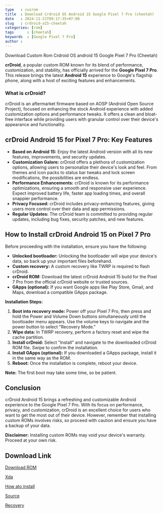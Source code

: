 ```yaml
---
type   : cusrom
title  : Download Crdroid OS Android 15 Google Pixel 7 Pro (cheetah)
date   : 2024-11-21T09:17:35+07:00
slug   : crdroid-a15-cheetah
categories: [rom]
tags      : [cheetah]
keywords  : [Google Pixel 7 Pro]
author : 
---
```


Download Custom Rom Crdroid OS android 15 Google Pixel 7 Pro (Cheetah)

**crDroid**, a popular custom ROM known for its blend of performance, customization, and stability, has officially arrived for the **Google Pixel 7 Pro**. This release brings the latest **Android 15** experience to Google's flagship phone, along with a host of exciting features and enhancements.

### What is crDroid?

crDroid is an aftermarket firmware based on AOSP (Android Open Source Project), focused on enhancing the stock Android experience with added customization options and performance tweaks. It offers a clean and bloat-free interface while providing users with granular control over their device's appearance and functionality.

## crDroid Android 15 for Pixel 7 Pro: Key Features

* **Based on Android 15:** Enjoy the latest Android version with all its new features, improvements, and security updates.
* **Customization Galore:** crDroid offers a plethora of customization options, allowing users to personalize their device's look and feel. From themes and icon packs to status bar tweaks and lock screen modifications, the possibilities are endless.
* **Performance Enhancements:** crDroid is known for its performance optimizations, ensuring a smooth and responsive user experience. Expect improved battery life, faster app loading times, and overall snappier performance.
* **Privacy Focused:** crDroid includes privacy-enhancing features, giving users more control over their data and app permissions.
* **Regular Updates:** The crDroid team is committed to providing regular updates, including bug fixes, security patches, and new features.

## How to Install crDroid Android 15 on Pixel 7 Pro

Before proceeding with the installation, ensure you have the following:

* **Unlocked bootloader:** Unlocking the bootloader will wipe your device's data, so back up your important files beforehand.
* **Custom recovery:** A custom recovery like TWRP is required to flash crDroid.
* **crDroid ROM:** Download the latest crDroid Android 15 build for the Pixel 7 Pro from the official crDroid website or trusted sources.
* **GApps (optional):** If you want Google apps like Play Store, Gmail, and Maps, download a compatible GApps package.

**Installation Steps:**

1. **Boot into recovery mode:** Power off your Pixel 7 Pro, then press and hold the Power and Volume Down buttons simultaneously until the bootloader menu appears. Use the volume keys to navigate and the power button to select "Recovery Mode."
2. **Wipe data:** In TWRP recovery, perform a factory reset and wipe the cache partition.
3. **Install crDroid:** Select "Install" and navigate to the downloaded crDroid ROM file. Swipe to confirm the installation.
4. **Install GApps (optional):** If you downloaded a GApps package, install it in the same way as the ROM.
5. **Reboot:** Once the installation is complete, reboot your device.

**Note:** The first boot may take some time, so be patient.

## Conclusion

crDroid Android 15 brings a refreshing and customizable Android experience to the Google Pixel 7 Pro. With its focus on performance, privacy, and customization, crDroid is an excellent choice for users who want to get the most out of their device. However, remember that installing custom ROMs involves risks, so proceed with caution and ensure you have a backup of your data.

**Disclaimer:** Installing custom ROMs may void your device's warranty. Proceed at your own risk.


## Download Link
[Download ROM](https://sourceforge.net/projects/crdroid/files/cheetah/11.x/)

[Xda](https://xdaforums.com/t/rom-official-cheetah-15-0-crdroidandroid-v11-x.4702073/)

[How ato install](https://crdroid.net/cheetah/11/install)

[Source](https://crdroid.net/cheetah/11)

[Recovery](https://sourceforge.net/projects/crdroid/files/cheetah/11.x/recovery/)



